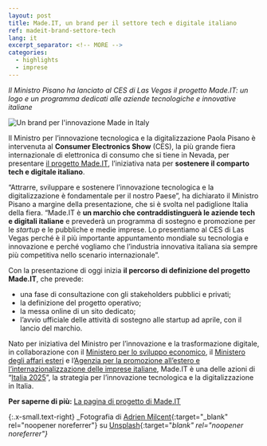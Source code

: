 ```yaml
---
layout: post
title: Made.IT, un brand per il settore tech e digitale italiano
ref: madeit-brand-settore-tech
lang: it
excerpt_separator: <!-- MORE -->
categories:
  - highlights
  - imprese
---
```


_Il Ministro Pisano ha lanciato al CES di Las Vegas il progetto Made.IT:  un logo e un programma dedicati alle aziende tecnologiche e innovative italiane_

<img class="w-100" src="{{ site.baseURL }}/assets/images/posts/madeit.jpg" alt="Un brand per l'innovazione Made in Italy"/>

Il Ministro per l’innovazione tecnologica e la digitalizzazione Paola Pisano è intervenuta al **Consumer Electronics Show** (CES), la più grande fiera internazionale di elettronica di consumo che si tiene in Nevada, per presentare [il progetto Made.IT](https://innovazione-gov-it/it/progetti/made-it/), l’iniziativa nata per **sostenere il comparto tech e digitale italiano**. 

“Attrarre, sviluppare e sostenere l’innovazione tecnologica e la digitalizzazione è fondamentale per il nostro Paese”, ha dichiarato il Ministro Pisano a margine della presentazione, che si è svolta nel padiglione Italia della fiera. “Made.IT è **un marchio che contraddistinguerà le aziende tech e digitali italiane** e prevederà un programma di sostegno e promozione per le _startup_ e le pubbliche e medie imprese. Lo presentiamo al CES di Las Vegas perché è il più importante appuntamento mondiale su tecnologia e innovazione e perché vogliamo che l’industria innovativa italiana sia sempre più competitiva nello scenario internazionale”.

Con la presentazione di oggi inizia **il percorso di definizione del progetto Made.IT**, che prevede:

- una fase di consultazione con gli stakeholders pubblici e privati;
- la definizione del progetto operativo;
- la messa online di un sito dedicato;
- l’avvio ufficiale delle attività di sostegno alle startup ad aprile, con il lancio del marchio. 

Nato per iniziativa del Ministro per l’innovazione e la trasformazione digitale, in collaborazione con il [Ministero per lo sviluppo economico](https://www.mise.gov.it/index.php/it/), il [Ministero degli affari esteri](https://www.esteri.it/mae/it/servizi/italiani/opportunita/al_mae) e l’[Agenzia per la promozione all’estero e l’internazionalizzazione delle imprese italiane](https://www.ice.it/it), Made.IT è una delle azioni di “[Italia 2025](https://innovazione.gov.it/presentazione-piano-innovazione/)”, la strategia per l’innovazione tecnologica e la digitalizzazione in Italia. 

**Per saperne di più:**
[La pagina di progetto di Made.IT](https://innovazione-gov-it/it/progetti/made-it/)

{:.x-small.text-right}
_Fotografia di [Adrien Milcent](https://unsplash.com/@1100freeb?utm_source=unsplash&utm_medium=referral&utm_content=creditCopyText){:target="_blank" rel="noopener noreferrer"} su [Unsplash](https://unsplash.com/@1100freeb?utm_source=unsplash&utm_medium=referral&utm_content=creditCopyText){:target="_blank" rel="noopener noreferrer"}_
